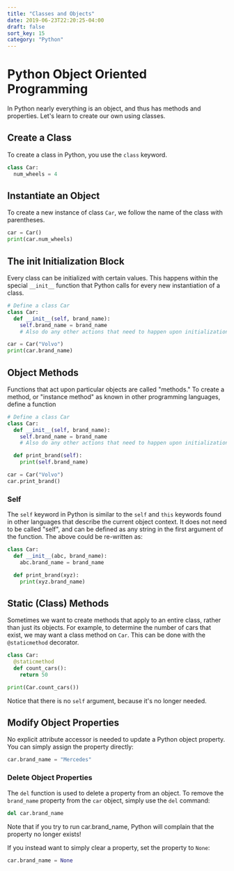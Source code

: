 ```yaml
---
title: "Classes and Objects"
date: 2019-06-23T22:20:25-04:00
draft: false
sort_key: 15
category: "Python"
---
```


# Python Object Oriented Programming

In Python nearly everything is an object, and thus has methods and properties.
Let's learn to create our own using classes.

## Create a Class

To create a class in Python, you use the `class` keyword.

```python
class Car:
  num_wheels = 4
```

## Instantiate an Object

To create a new instance of class `Car`, we follow the name of the class with parentheses.

```python
car = Car()
print(car.num_wheels)
```

## The __init__ Initialization Block

Every class can be initialized with certain values. This happens within the special
`__init__` function that Python calls for every new instantiation of a class.

```python
# Define a class Car
class Car:
  def __init__(self, brand_name):
    self.brand_name = brand_name
    # Also do any other actions that need to happen upon initialization here

car = Car("Volvo")
print(car.brand_name)
```


## Object Methods

Functions that act upon particular objects are called "methods." To create a method,
or "instance method" as known in other programming languages, define a function

```python
# Define a class Car
class Car:
  def __init__(self, brand_name):
    self.brand_name = brand_name
    # Also do any other actions that need to happen upon initialization here

  def print_brand(self):
    print(self.brand_name)

car = Car("Volvo")
car.print_brand()
```

### Self

The `self` keyword in Python is similar to the `self` and `this` keywords found
in other languages that describe the current object context. It does not need to be
called "self", and can be defined as any string in the first argument of the function.
The above could be re-written as:

```python
class Car:
  def __init__(abc, brand_name):
    abc.brand_name = brand_name

  def print_brand(xyz):
    print(xyz.brand_name)
```

## Static (Class) Methods

Sometimes we want to create methods that apply to an entire class, rather than
just its objects. For example, to determine the number of cars that exist, we may
want a class method on `Car`. This can be done with the `@staticmethod` decorator.

```python
class Car:
  @staticmethod
  def count_cars():
    return 50

print(Car.count_cars())
```

Notice that there is no `self` argument, because it's no longer needed.

## Modify Object Properties

No explicit attribute accessor is needed to update a Python object property. You can
simply assign the property directly:

```python
car.brand_name = "Mercedes"
```

### Delete Object Properties

The `del` function is used to delete a property from an object. To remove the
`brand_name` property from the `car` object, simply use the `del` command:

```python
del car.brand_name
```

Note that if you try to run car.brand_name, Python will complain that
the property no longer exists!

If you instead want to simply clear a property, set the property to `None`:

```python
car.brand_name = None
```
